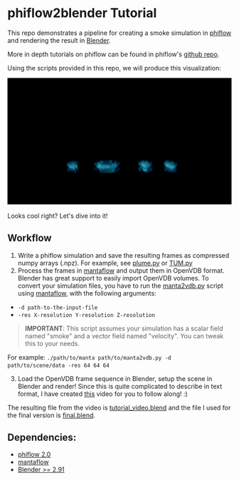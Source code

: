 # phiflow2blender Tutorial

This repo demonstrates a pipeline for creating a smoke simulation in 
[phiflow](https://github.com/tum-pbs/PhiFlow) and rendering the result in [Blender](https://www.blender.org/). 

More in depth tutorials on phiflow can be found in phiflow's [github repo](https://github.com/tum-pbs/PhiFlow). 

Using the scripts provided in this repo, we will produce this visualization:

![Final Result](readme_media/blue_white.gif)

Looks cool right? Let's dive into it!

## Workflow
1. Write a phiflow simulation and save the resulting frames as compressed 
numpy arrays (.npz). For example, see [plume.py](tutorial/plume.py) or [TUM.py](tutorial/TUM.py)
2. Process the frames in [mantaflow](http://mantaflow.com/install.html) and output them in OpenVDB format. Blender has great support to 
easily import OpenVDB volumes. To convert your simulation files, you have to run the [manta2vdb.py](tutorial/manta2vdb.py) 
script using [mantaflow](http://mantaflow.com/install.html), with the following arguments:
- `-d path-to-the-input-file`
- `-res X-resolution Y-resolution Z-resolution`

>**IMPORTANT**: This script assumes your simulation has a scalar field named "smoke" and a vector
>field named "velocity". You can tweak this to your needs.

For example: 
`./path/to/manta path/to/manta2vdb.py -d path/to/scene/data -res 64 64 64 `

3. Load the OpenVDB frame sequence in Blender, setup the scene in Blender and render! Since this is 
quite complicated to describe in text format, I have created [this](https://youtu.be/xI1ARz4ZSQU) video for you to follow along! :)

The resulting file from the video is [tutorial_video.blend](tutorial/tutorial_video.blend) and the file I used for the final version is [final.blend](tutorial/final.blend).



## Dependencies:

 - [phiflow 2.0](https://github.com/tum-pbs/PhiFlow#installation)
 - [mantaflow](http://mantaflow.com/install.html)
 - [Blender >= 2.91](https://www.blender.org/download/)


